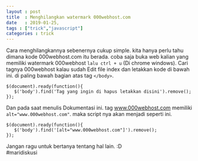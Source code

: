 ```yaml
---
layout : post
title  : Menghilangkan watermark 000webhost.com
date   : 2019-01-25,
tags : ["trick","javascript"]
categories : trick
---
```



Cara menghilangkannya sebenernya cukup simple. kita hanya perlu tahu dimana kode 000webhost.com itu berada. 
coba saja buka web kalian yang memiliki watermark 000webhost `lalu ctrl + u` (Di chrome windows). Cari tagnya 000webhost kalau sudah
Edit file index dan letakkan kode di bawah ini. di paling bawah bagian atas tag `</body>`.

``` 
$(document).ready(function(){
   $('body').find('Tag yang ingin di hapus letakkan disini').remove();
});
```

Dan pada saat menulis Dokumentasi ini. tag www.000webhost.com memiliki `alt="www.000webhost.com"`. 
maka script nya akan menjadi seperti ini.

``` 
$(document).ready(function(){
   $('body').find('[alt="www.000webhost.com"]').remove();
});
```

Jangan ragu untuk bertanya tentang hal lain. :D </br>
#maridiskusi


